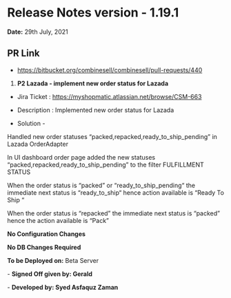 # Release Notes version - 1.19.1

**Date:** 29th July, 2021

## PR Link 
- https://bitbucket.org/combinesell/combinesell/pull-requests/440

1. **P2 Lazada - implement new order status for Lazada**

- Jira Ticket : https://myshopmatic.atlassian.net/browse/CSM-663

- Description : Implemented new order status for Lazada
- Solution - 

Handled new order statuses “packed,repacked,ready_to_ship_pending” in Lazada OrderAdapter

In UI dashboard order page added the new statuses “packed,repacked,ready_to_ship_pending” to the filter FULFILLMENT STATUS

When the order status is “packed” or “ready_to_ship_pending“  the immediate next status is “ready_to_ship“ hence  action available is “Ready To Ship “

When the order status is “repacked”  the immediate next status is “packed” hence the action available is “Pack”


**No Configuration Changes**

**No DB Changes Required**

**To be Deployed on:** Beta Server 

\- **Signed Off given by:  Gerald**

\- **Developed by: Syed Asfaquz Zaman**
